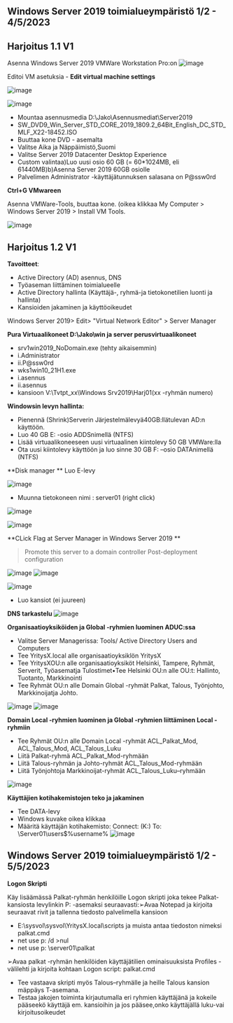 ## Windows Server 2019 toimialueympäristö 1/2 - 4/5/2023 ##

## Harjoitus 1.1 V1 ##

Asenna Windows Server 2019 VMWare Workstation Pro:on
![image](https://user-images.githubusercontent.com/19546253/236127929-9efa36bb-0fe4-44e8-a400-b5a88acf4965.png)


Editoi VM asetuksia - **Edit virtual machine settings**


![image](https://user-images.githubusercontent.com/19546253/236128832-b2e4945a-f6f3-4e31-9af9-83ed7759ec70.png)

![image](https://user-images.githubusercontent.com/19546253/236128622-d1f3b8f0-3436-41fc-868d-8e071e61553f.png)

- Mountaa asennusmedia D:\Jako\Asennusmediat\Server2019
- SW_DVD9_Win_Server_STD_CORE_2019_1809.2_64Bit_English_DC_STD_MLF_X22-18452.ISO
- Buuttaa kone DVD - asemalta
- Valitse Aika ja Näppäimistö,Suomi
- Valitse Server 2019 Datacenter Desktop Experience
- Custom valintaa)Luo uusi osio 60 GB (= 60*1024MB, eli 61440MB)b)Asenna Server 2019 60GB osiolle 
- Palvelimen Administrator -käyttäjätunnuksen salasana on P@ssw0rd

**Ctrl+G VMwareen**

Asenna VMWare-Tools, buuttaa kone. (oikea klikkaa My Computer > Windows Server 2019 > Install VM Tools.

![image](https://user-images.githubusercontent.com/19546253/236131092-8b7f57d7-191a-4e0a-a19f-1ec724dd7b3f.png)


## Harjoitus 1.2 V1 ##

**Tavoitteet**:
- Active Directory (AD) asennus, DNS
- Työaseman liittäminen toimialueelle
- Active Directory hallinta (Käyttäjä-, ryhmä-ja tietokonetilien luonti ja hallinta)
- Kansioiden jakaminen ja käyttöoikeudet


Windows Server 2019> Edit> "Virtual Network Editor" > Server Manager 
 
**Pura Virtuaalikoneet D:\Jako\win ja server perusvirtuaalikoneet**
- srv1win2019_NoDomain.exe (tehty aikaisemmin)
- i.Administrator
- ii.P@ssw0rd
- wks1win10_21H1.exe
- i.asennus
- ii.asennus
- kansioon V:\Tvtpt_xx\Windows Srv2019\Harj01(xx -ryhmän numero)

**Windowsin levyn hallinta:**
- Pienennä (Shrink)Serverin Järjestelmälevyä40GB:llätulevan AD:n käyttöön. 
- Luo 40 GB E: -osio ADDSnimellä (NTFS)
- Lisää virtuaalikoneeseen uusi virtuaalinen kiintolevy 50 GB VMWare:lla
- Ota uusi kiintolevy käyttöön ja luo sinne 30 GB F: –osio DATAnimellä (NTFS)

**Disk manager **
Luo E-levy

![image](https://user-images.githubusercontent.com/19546253/236144033-40a97e70-6bd1-4580-99ab-140602639972.png)
- Muunna tietokoneen nimi : server01 (right click)

![image](https://user-images.githubusercontent.com/19546253/236142489-57c5ec0d-8a38-4128-b3c3-4270eeb6eb6a.png)

![image](https://user-images.githubusercontent.com/19546253/236143432-2f6adf2d-89be-4d2c-9baa-c4560adba152.png)

**CLick Flag at Server Manager in Windows Server 2019 **
> Promote this server to a domain controller 
> Post-deployment configuration 

![image](https://user-images.githubusercontent.com/19546253/236145709-b982ed56-522b-4576-a352-a0d59ff211d2.png)
![image](https://user-images.githubusercontent.com/19546253/236145883-f3b23039-0624-4df9-89dd-596460897475.png)

![image](https://user-images.githubusercontent.com/19546253/236148730-52f582be-8d10-4fa3-a3b3-1b8bdaa6262e.png)
- Luo kansiot (ei juureen)

**DNS tarkastelu**
![image](https://user-images.githubusercontent.com/19546253/236151693-eeb3a564-b8e4-4f0d-867b-7cabfd17f589.png)



**Organisaatioyksiköiden ja Global -ryhmien luominen ADUC:ssa**
- Valitse Server Managerissa: Tools/ Active Directory Users and Computers
- Tee YritysX.local alle organisaatioyksiklön YritysX
- Tee YritysXOU:n alle organisaatioyksiköt Helsinki, Tampere, Ryhmät, Serverit, Työasematja Tulostimet•Tee Helsinki OU:n alle OU:t: Hallinto, Tuotanto, Markkinointi
- Tee Ryhmät OU:n alle Domain Global -ryhmät Palkat, Talous, Työnjohto, Markkinoijatja Johto.

![image](https://user-images.githubusercontent.com/19546253/236170514-196644bf-f4b2-4c41-a5f1-8075309eed90.png)
![image](https://user-images.githubusercontent.com/19546253/236174661-655452ce-7605-402a-9264-8368a1165b09.png)

**Domain Local -ryhmien luominen ja Global -ryhmien liittäminen Local -ryhmiin**
- Tee Ryhmät OU:n alle Domain Local -ryhmät ACL_Palkat_Mod, ACL_Talous_Mod, ACL_Talous_Luku
- Liitä Palkat-ryhmä ACL_Palkat_Mod-ryhmään
- Liitä Talous-ryhmän ja Johto-ryhmät ACL_Talous_Mod-ryhmään
- Liitä Työnjohtoja Markkinoijat-ryhmät ACL_Talous_Luku–ryhmään

![image](https://user-images.githubusercontent.com/19546253/236176590-555379c2-89f5-41bf-9b7a-27d810cf74f5.png)

**Käyttäjien kotihakemistojen teko ja jakaminen**
- Tee DATA-levy 
- Windows kuvake oikea klikkaa
- Määritä käyttäjän kotihakemisto: Connect: (K:) To: \\Server01\users$\%username%
![image](https://user-images.githubusercontent.com/19546253/236183410-3ba64e1a-42f0-4ea7-bb0b-dc0cbba722de.png)


## Windows Server 2019 toimialueympäristö 1/2 - 5/5/2023 ##

**Logon Skripti**

Käy lisäämässä Palkat-ryhmän henkilöille Logon skripti joka tekee Palkat-kansiosta levylinkin P: -asemaksi seuraavasti:➢Avaa Notepad ja kirjoita seuraavat rivit ja tallenna tiedosto palvelimella kansioon
- E:\sysvol\sysvol\YritysX.local\scripts ja muista antaa tiedoston nimeksi palkat.cmd
- net use p: /d >nul
- net use p: \\server01\palkat

➢Avaa palkat -ryhmän henkilöiden käyttäjätilien ominaisuuksista Profiles -välilehti ja kirjoita kohtaan Logon script: palkat.cmd
- Tee vastaava skripti myös Talous–ryhmälle ja heille Talous kansion mäppäys T-asemana.
- Testaa jakojen toiminta kirjautumalla eri ryhmien käyttäjänä ja kokeile pääseekö käyttäjä em. kansioihin ja jos pääsee,onko käyttäjällä luku-vai kirjoitusoikeudet


